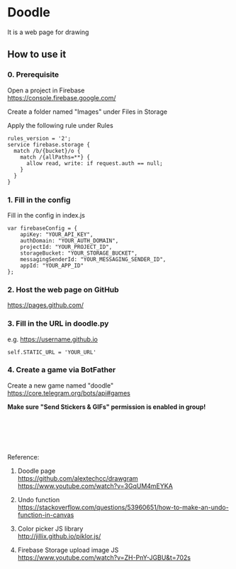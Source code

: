 # Doodle

It is a web page for drawing

## How to use it

### 0. Prerequisite

Open a project in Firebase</br>
https://console.firebase.google.com/

Create a folder named "Images" under Files in Storage

Apply the following rule under Rules
```
rules_version = '2';
service firebase.storage {
  match /b/{bucket}/o {
    match /{allPaths=**} {
      allow read, write: if request.auth == null;
    }
  }
}
```


### 1. Fill in the config
Fill in the config in index.js
```
var firebaseConfig = {
    apiKey: "YOUR_API_KEY",
    authDomain: "YOUR_AUTH_DOMAIN",
    projectId: "YOUR_PROJECT_ID",
    storageBucket: "YOUR_STORAGE_BUCKET",
    messagingSenderId: "YOUR_MESSAGING_SENDER_ID",
    appId: "YOUR_APP_ID"
};
```

### 2. Host the web page on GitHub
https://pages.github.com/

### 3. Fill in the URL in doodle.py
e.g. https://username.github.io
```
self.STATIC_URL = 'YOUR_URL'
```

### 4. Create a game via BotFather
Create a new game named "doodle"</br>
https://core.telegram.org/bots/api#games

**Make sure "Send Stickers & GIFs" permission is enabled in group!**

<br/><br/><br/><br/>

Reference:
1. Doodle page<br/>
https://github.com/alextechcc/drawgram </br>
https://www.youtube.com/watch?v=3GqUM4mEYKA   

2. Undo function<br/>
https://stackoverflow.com/questions/53960651/how-to-make-an-undo-function-in-canvas

3. Color picker JS library<br/>
http://jillix.github.io/piklor.js/
   
4. Firebase Storage upload image JS<br/>
https://www.youtube.com/watch?v=ZH-PnY-JGBU&t=702s
   
